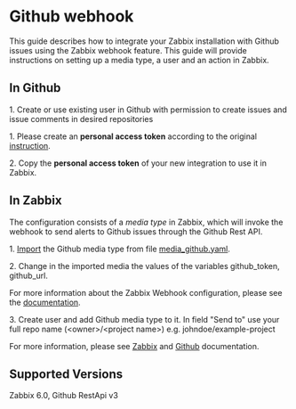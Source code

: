 
# Github webhook 

This guide describes how to integrate your Zabbix installation with Github issues using the Zabbix webhook feature. This guide will provide instructions on setting up a media type, a user and an action in Zabbix.

## In Github

1\. Create or use existing user in Github with permission to create issues and issue comments in desired repositories

1\. Please create an **personal access token** according to the original [instruction](https://docs.github.com/en/github/authenticating-to-github/keeping-your-account-and-data-secure/creating-a-personal-access-token).

2\. Copy the **personal access token** of your new integration to use it in Zabbix.

## In Zabbix

The configuration consists of a _media type_ in Zabbix, which will invoke the webhook to send alerts to Github issues through the Github Rest API.


1\. [Import](https://www.zabbix.com/documentation/6.0/manual/web_interface/frontend_sections/administration/mediatypes) the Github media type from file [media_github.yaml](media_github.yaml).

2\. Change in the imported media the values of the variables github_token, github_url.

For more information about the Zabbix Webhook configuration, please see the [documentation](https://www.zabbix.com/documentation/6.0/manual/config/notifications/media/webhook).

3\. Create user and add Github media type to it. In field "Send to" use your full repo name (\<owner\>/\<project name\>) e.g. johndoe/example-project

For more information, please see [Zabbix](https://www.zabbix.com/documentation/6.0/manual/config/notifications) and [Github](https://developers.topdesk.com/documentation/index.html) documentation.

## Supported Versions

Zabbix 6.0, Github RestApi v3
